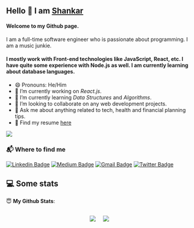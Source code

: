 ## Hello 👋 I am [Shankar](https://shankarmylsamy.netlify.app/#contact)

#### Welcome to my Github page.
 I am a full-time software engineer who is passionate about programming. I am a music junkie.
#### I mostly work with Front-end technologies like JavaScript, React, etc. I have quite some experience with Node.js as well. I am currently learning about database languages.

- 😄 Pronouns: He/Him
- 🔭 I’m currently working on *React.js*.
- 🌱 I’m currently learning *Data Structures* and *Algorithms*.
- 👯 I’m looking to collaborate on any web development projects.
- 💬 Ask me about anything related to tech, health and financial planning tips.
- 📃 Find my resume [here](https://drive.google.com/drive/folders/1eWxNMTCLIwIyWbCZyFA5I1KxgSktuJf2)
<!-- - 🖋️ I write tech blogs on [Medium](https://sanchithasr.medium.com/) and [DEV Community](https://dev.to/sanchithasr) -->

![](https://visitor-badge.glitch.me/badge?page_id=sanchithasharma.sanchithasharma)


### 📬 Where to find me


[![Linkedin Badge](https://img.shields.io/badge/-@shankarmarine-0A64BF?style=flat-square&labelColor=000000&logo=Linkedin&link=https://www.linkedin.com/in/shankarmarine/)](https://www.linkedin.com/in/shankarmarine/)
[![Medium Badge](https://img.shields.io/badge/-@sanchithasr-03a57a?style=flat-square&labelColor=000000&logo=Medium&link=https://sanchithasr.medium.com/)](https://medium.com/@sanchithasr)
[![Gmail Badge](https://img.shields.io/badge/-sanchitha.s.r@gmail.com-c14438?style=flat-square&labelColor=000000&logo=Gmail&link=mailto:sanchitha.s.r@gmail.com)](mailto:sanchitha.s.r@gmail.com)
[![Twitter Badge](https://img.shields.io/badge/-@SrSanchitha-1DA1F2?style=flat-square&labelColor=000000&logo=Twitter&link=https://twitter.com/srsanchitha)](https://twitter.com/srsanchitha)

## 💻 Some stats

 <summary> 😇 <b>My Github Stats</b>: </summary>
<br>
<p align = "center">
  <img src = "https://github-readme-stats.vercel.app/api?username=sanchithasharma&show_icons=true&theme=radical"> &nbsp; &nbsp;
  <img src = "https://github-readme-stats.vercel.app/api/top-langs/?username=sanchithasharma&layout=compact&theme=tokyonight">
</p>
